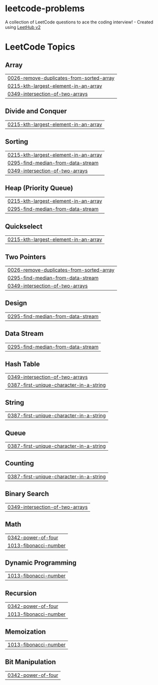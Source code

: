# leetcode-problems
A collection of LeetCode questions to ace the coding interview! - Created using [LeetHub v2](https://github.com/arunbhardwaj/LeetHub-2.0)

<!---LeetCode Topics Start-->
# LeetCode Topics
## Array
|  |
| ------- |
| [0026-remove-duplicates-from-sorted-array](https://github.com/ShobhitChaturvedi/leetcode-problems/tree/master/0026-remove-duplicates-from-sorted-array) |
| [0215-kth-largest-element-in-an-array](https://github.com/ShobhitChaturvedi/leetcode-problems/tree/master/0215-kth-largest-element-in-an-array) |
| [0349-intersection-of-two-arrays](https://github.com/ShobhitChaturvedi/leetcode-problems/tree/master/0349-intersection-of-two-arrays) |
## Divide and Conquer
|  |
| ------- |
| [0215-kth-largest-element-in-an-array](https://github.com/ShobhitChaturvedi/leetcode-problems/tree/master/0215-kth-largest-element-in-an-array) |
## Sorting
|  |
| ------- |
| [0215-kth-largest-element-in-an-array](https://github.com/ShobhitChaturvedi/leetcode-problems/tree/master/0215-kth-largest-element-in-an-array) |
| [0295-find-median-from-data-stream](https://github.com/ShobhitChaturvedi/leetcode-problems/tree/master/0295-find-median-from-data-stream) |
| [0349-intersection-of-two-arrays](https://github.com/ShobhitChaturvedi/leetcode-problems/tree/master/0349-intersection-of-two-arrays) |
## Heap (Priority Queue)
|  |
| ------- |
| [0215-kth-largest-element-in-an-array](https://github.com/ShobhitChaturvedi/leetcode-problems/tree/master/0215-kth-largest-element-in-an-array) |
| [0295-find-median-from-data-stream](https://github.com/ShobhitChaturvedi/leetcode-problems/tree/master/0295-find-median-from-data-stream) |
## Quickselect
|  |
| ------- |
| [0215-kth-largest-element-in-an-array](https://github.com/ShobhitChaturvedi/leetcode-problems/tree/master/0215-kth-largest-element-in-an-array) |
## Two Pointers
|  |
| ------- |
| [0026-remove-duplicates-from-sorted-array](https://github.com/ShobhitChaturvedi/leetcode-problems/tree/master/0026-remove-duplicates-from-sorted-array) |
| [0295-find-median-from-data-stream](https://github.com/ShobhitChaturvedi/leetcode-problems/tree/master/0295-find-median-from-data-stream) |
| [0349-intersection-of-two-arrays](https://github.com/ShobhitChaturvedi/leetcode-problems/tree/master/0349-intersection-of-two-arrays) |
## Design
|  |
| ------- |
| [0295-find-median-from-data-stream](https://github.com/ShobhitChaturvedi/leetcode-problems/tree/master/0295-find-median-from-data-stream) |
## Data Stream
|  |
| ------- |
| [0295-find-median-from-data-stream](https://github.com/ShobhitChaturvedi/leetcode-problems/tree/master/0295-find-median-from-data-stream) |
## Hash Table
|  |
| ------- |
| [0349-intersection-of-two-arrays](https://github.com/ShobhitChaturvedi/leetcode-problems/tree/master/0349-intersection-of-two-arrays) |
| [0387-first-unique-character-in-a-string](https://github.com/ShobhitChaturvedi/leetcode-problems/tree/master/0387-first-unique-character-in-a-string) |
## String
|  |
| ------- |
| [0387-first-unique-character-in-a-string](https://github.com/ShobhitChaturvedi/leetcode-problems/tree/master/0387-first-unique-character-in-a-string) |
## Queue
|  |
| ------- |
| [0387-first-unique-character-in-a-string](https://github.com/ShobhitChaturvedi/leetcode-problems/tree/master/0387-first-unique-character-in-a-string) |
## Counting
|  |
| ------- |
| [0387-first-unique-character-in-a-string](https://github.com/ShobhitChaturvedi/leetcode-problems/tree/master/0387-first-unique-character-in-a-string) |
## Binary Search
|  |
| ------- |
| [0349-intersection-of-two-arrays](https://github.com/ShobhitChaturvedi/leetcode-problems/tree/master/0349-intersection-of-two-arrays) |
## Math
|  |
| ------- |
| [0342-power-of-four](https://github.com/ShobhitChaturvedi/leetcode-problems/tree/master/0342-power-of-four) |
| [1013-fibonacci-number](https://github.com/ShobhitChaturvedi/leetcode-problems/tree/master/1013-fibonacci-number) |
## Dynamic Programming
|  |
| ------- |
| [1013-fibonacci-number](https://github.com/ShobhitChaturvedi/leetcode-problems/tree/master/1013-fibonacci-number) |
## Recursion
|  |
| ------- |
| [0342-power-of-four](https://github.com/ShobhitChaturvedi/leetcode-problems/tree/master/0342-power-of-four) |
| [1013-fibonacci-number](https://github.com/ShobhitChaturvedi/leetcode-problems/tree/master/1013-fibonacci-number) |
## Memoization
|  |
| ------- |
| [1013-fibonacci-number](https://github.com/ShobhitChaturvedi/leetcode-problems/tree/master/1013-fibonacci-number) |
## Bit Manipulation
|  |
| ------- |
| [0342-power-of-four](https://github.com/ShobhitChaturvedi/leetcode-problems/tree/master/0342-power-of-four) |
<!---LeetCode Topics End-->